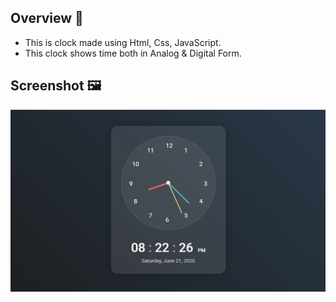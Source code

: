 ## Overview 🌟

- This is clock made using Html, Css, JavaScript.
- This clock shows time both in Analog & Digital Form.


<!---------------------------------------->


## Screenshot 🖼️

![screenshot](screenshot.png)

